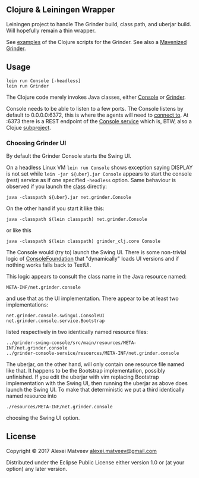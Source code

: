 ## Clojure & Leiningen Wrapper

Leiningen project to handle The Grinder build, class path, and
uberjar build. Will hopefully remain a thin wrapper.

See [examples](https://github.com/locopati/load-testing-with-clojure)
of the Clojure scripts for the Grinder.  See also a [Mavenized
Grinder](https://github.com/gradeawarrior/mavenized-grinder).

## Usage

    lein run Console [-headless]
    lein run Grinder

The Clojure code merely invokes Java classes, either
[Console](../grinder-core/src/main/java/net/grinder/Console.java) or
[Grinder](../grinder-core/src/main/java/net/grinder/Grinder.java).

Console needs to be able to listen to a few ports. The Console listens
by default to 0.0.0.0:6372, this is where the agents will need to
[connect
to](http://grinder.sourceforge.net/g3/getting-started.html). At :6373
there is a REST endpoint of the [Console
service](http://grinder.sourceforge.net/g3/console-service.html) which
is, BTW, also a Clojue [subproject](../grinder-console-service).

### Choosing Grinder UI

By default the Grinder Console starts the Swing UI.

On a headless Linux VM `lein run Console` shows exception saying
DISPLAY is not set while `lein -jar ${uber}.jar Console` appears to
start the console (rest) service as if one specified `-headless`
option. Same behaviour is observed if you launch the
[class](../grinder-core/src/main/java/net/grinder/Console.java)
directly:

    java -classpath ${uber}.jar net.grinder.Console

On the other hand if you start it like this:

    java -classpath $(lein classpath) net.grinder.Console

or like this

    java -classpath $(lein classpath) grinder_clj.core Console

The Console would (try to) launch the Swing UI.  There is some
non-trivial logic of
[ConsoleFoundation](../grinder-core/src/main/java/net/grinder/console/ConsoleFoundation.java)
that "dynamically" loads UI versions and if nothing works falls back
to TextUI.

This logic appears to consult the class name in the Java resource
named:

    META-INF/net.grinder.console

and use that as the UI implementation. There appear to be at least two
implementations:

    net.grinder.console.swingui.ConsoleUI
    net.grinder.console.service.Bootstrap

listed respectively in two identically named resource files:

    ../grinder-swing-console/src/main/resources/META-INF/net.grinder.console
    ../grinder-console-service/resources/META-INF/net.grinder.console

The uberjar,  on the other hand,  will only contain one  resource file
named  like  that. It  happens  to  be the  Bootstrap  implementation,
possibly  unfinished.  If  you  edit the  uberjar  with vim  replacing
Bootstrap implementation with  the Swing UI, then  running the uberjar
as above does launch the Swing  UI.  To make that deterministic we put
a third identically named resource into

    ./resources/META-INF/net.grinder.console

choosing the Swing UI option.

## License

Copyright © 2017 Alexei Matveev <alexei.matveev@gmail.com>

Distributed under the Eclipse Public License either version 1.0 or (at
your option) any later version.
